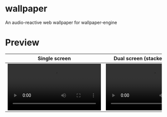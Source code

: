 # wallpaper

An audio-reactive web wallpaper for wallpaper-engine

# Preview

| Single screen                                                                                 | Dual screen (stacked vertically)                                                              |
| --------------------------------------------------------------------------------------------- | --------------------------------------------------------------------------------------------- |
| <video src="https://github.com/user-attachments/assets/5a00b17a-204d-4eff-9d71-5ea8ee7f5ff3"> | <video src="https://github.com/user-attachments/assets/3e72c6db-b728-46a6-87fb-0062ad7269d9"> |

